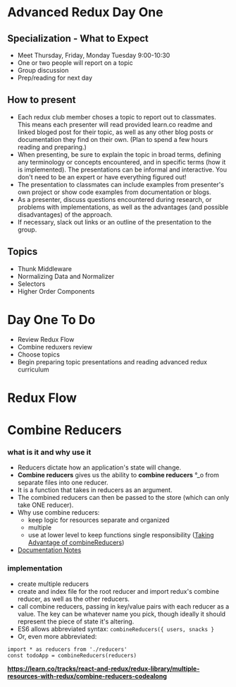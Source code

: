 # Advanced Redux Day One

## Specialization - What to Expect

 - Meet Thursday, Friday, Monday Tuesday 9:00-10:30
 - One or two people will report on a topic
 - Group discussion
 - Prep/reading for next day
 
 ## How to present
 - Each redux club member choses a topic to report out to classmates. This means each presenter will read provided learn.co readme and linked bloged post for their topic, as well as any other blog posts or documentation they find on their own. (Plan to spend a few hours reading and preparing.)
 - When presenting, be sure to explain the topic in broad terms, defining any terminology or concepts encountered, and in specific terms (how it is implemented). The presentations can be informal and interactive. You don't need to be an expert or have everything figured out!
 - The presentation to classmates can include examples from presenter's own project or show code examples from documentation or blogs.
 - As a presenter, discuss questions encountered during research, or problems with implementations, as well as the advantages (and possible disadvantages) of the approach. 
 - If necessary, slack out links or an outline of the presentation to the group. 
 
 ## Topics
  - Thunk Middleware
  - Normalizing Data and Normalizer
  - Selectors
  - Higher Order Components
  
  # Day One To Do
 - Review Redux Flow
 - Combine reduxers review
 - Choose topics
 - Begin preparing topic presentations and reading advanced redux curriculum
 
 # Redux Flow
 
 # Combine Reducers
 ### what is it and why use it
 - Reducers dictate how an application's state will change.
 - **Combine reducers** gives us the ability to **combine reducers** °_o from separate files into one reducer. 
 - It is a function that takes in reducers as an argument.
 - The combined reducers can then be passed to the store (which can only take ONE reducer).
 - Why use combine reducers:
    - keep logic for resources separate and organized
    - multiple 
    - use at lower level to keep functions single responsibility (<a href='http://randycoulman.com/blog/2016/11/22/taking-advantage-of-combinereducers/'>Taking Advantage of combineReducers</a>)
- <a href="http://redux.js.org/docs/api/combineReducers.html#notes">Documentation Notes</a>  
### implementation
- create multiple reducers
- create and index file for the root reducer and import redux's combine reducer, as well as the other reducers.
- call combine reducers, passing in key/value pairs with each reducer as a value. The key can be whatever name you pick, though ideally it should represent the piece of state it's altering. 
- ES6 allows abbreviated syntax: ```combineReducers({ users, snacks }```
- Or, even more abbreviated: 
```
import * as reducers from './reducers'
const todoApp = combineReducers(reducers)
```
  
  **https://learn.co/tracks/react-and-redux/redux-library/multiple-resources-with-redux/combine-reducers-codealong**
 
 
